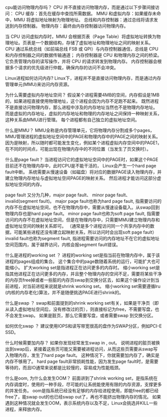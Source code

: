 cpu能访问物理内存吗？
CPU 并不直接访问物理内存，而是通过以下步骤间接访问：
CPU 缓存：首先在缓存中查找所需数据。
MMU 和虚拟内存：如果缓存未命中，MMU 将虚拟地址映射为物理地址。
总线和内存控制器：通过总线将请求发送到内存控制器。
物理内存：最终由内存控制器访问物理内存。

当 CPU 访问虚拟内存时，MMU 会根据页表（Page Table）将虚拟地址转换为物理地址。页表是一个数据结构，存储了虚拟地址和物理地址之间的映射关系。
CPU 通过系统总线（如前端总线 FSB 或 QPI）与内存控制器通信，总线是 CPU 和内存控制器之间的数据传输通道；
内存控制器是 CPU 和物理内存之间的桥梁。它负责管理内存的读写操作，并将 CPU 的请求转发到物理内存。
内存控制器会根据多个请求的优先级进行仲裁，确保内存的访问不会冲突。

Linux进程如何访问内存?
Linux下，进程并不是直接访问物理内存，而是通过内存管理单元(MMU)来访问内存资源。

为什么需要虚拟内存地址空间？
假设某个进程需要4MB的空间，内存假设是1MB的，如果进程直接使用物理地址，这个进程会因为内存不足跑不起来。
既然进程不是直接访问物理内存，那么进程中涉及的内存地址当然也不是物理内存地址。
而是虚拟的内存地址，虚拟的内存地址和物理的内存地址之间保持一种映射关系，这种关系由MMU进行管理。
每个进程都有自己独立的虚拟地址空间。

什么是MMU？
MMU全称是内存管理单元，它将物理内存分割成多个pages，MMU管理进程的虚拟地址空间中的PAGE和物理内存中的PAGE之间的映射关系。
因为是映射，所以随时都可能发生变化，例如某个进程虚拟内存空间中的PAGE1，在不同的时间点，可能出现在物理内存中的不同位置（当发生了页交换时）。

什么是page fault？
当进程访问它的虚拟地址空间中的PAGE时，如果这个PAGE目前还不在物理内存中，此时CPU是不能干活的，
Linux会产生一个hard page fault中断。
系统需要从慢速设备（如磁盘）将对应的数据PAGE读入物理内存，并建立物理内存地址与虚拟地址空间PAGE的映射关系。
然后进程才能访问这部分虚拟地址空间的内存。

page fault 又分为几种，major page fault、 minor page fault、 invalid(segment fault)。
major page fault也称为hard page fault, 指需要访问的内存不在虚拟地址空间，也不在物理内存中，需要从慢速设备载入。从swap回到物理内存也是hard page fault。
minor page fault也称为soft page fault, 指需要访问的内存不在虚拟地址空间，但是在物理内存中，只需要MMU建立物理内存和虚拟地址空间的映射关系即可。
（通常是多个进程访问同一个共享内存中的数据，可能某些进程还没有建立起映射关系，所以访问时会出现soft page fault）
invalid fault也称为segment fault, 指进程需要访问的内存地址不在它的虚拟地址空间范围内，属于越界访问，内核会报segment fault错误。


什么是进程的working set ？
进程的working set是指当前在物理内存中，属于该进程的pages组成的集合。
这个集合中的page数随着系统的运行，可能扩大也可能缩小。
扩大working set是指进程正在访问更多的内存时。
缩小working set是指其他进程正在访问更多的内存，并且整个物理内存的空间不足，需要将某些干净的内存页free掉或者一些脏的内存页swap到交换分区去，如果这个操作设计到当前进程，对当前进程来说就是shrink working set。
缩小working set需要遵循lru (内核的内存老化)算法，并不是随便挑选PAGE进行shrink的。

什么是swap ？
swap和前面提到的shrink working set有关，如果是干净页（即从读入虚拟地址空间后，没有修改过的页），则直接标记为free，不需要写盘，也不会发生swap。
如果是脏页，那么它需要写盘，或者需要swap 到交换分区。

如何优化swap ？
建议使用IOPS和读写带宽很高的盘作为SWAP分区，例如PCI-E SSD。

什么时候需要加内存？
如果你发现经常发生swap in , out。
说明进程的脏页被换出到swap后，紧接着这些页可能又需要被进程访问，从而这些页需要从swap写入物理内存，发生了hard page fault。
这种情况下，你就需要加内存了，确实是内存不够用了。
hard page fault非常损耗性能，因为发生page fault时，是需要等待的，而且IO通常来说都是比较慢的，容易成为性能瓶颈。

什么是oom, 为什么会发生OOM？
前面讲到了shrink working set，是指系统在内存调度时，使用的一种手段，尽可能的让系统能使用有限的内存资源，支撑更多的并发任务。
oom是指系统已经没有足够的内存给进程使用，即能free的都已经free了，能swap out的也已经swap out了，再也不能挤出物理内存的情况。
如果遇到这种情况就会发生OOM，表示系统内存以及不足，Linux会挑选并KILL一些进程，来释放内存。



